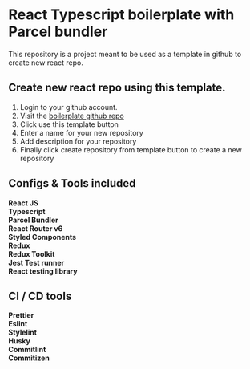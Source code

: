 # React Typescript boilerplate with Parcel bundler

This repository is a project meant to be used as a template in github to create new react repo.

## Create new react repo using this template.

1. Login to your github account.
2. Visit the [boilerplate github repo](https://github.com/harish-karthik/react-parcel-boilerplate)
3. Click use this template button
4. Enter a name for your new repository
5. Add description for your repository
6. Finally click create repository from template button to create a new repository

## Configs & Tools included

**React JS** <br>
**Typescript** <br>
**Parcel Bundler** <br>
**React Router v6** <br>
**Styled Components** <br>
**Redux** <br>
**Redux Toolkit** <br>
**Jest Test runner** <br>
**React testing library** <br>

## CI / CD tools

**Prettier** <br>
**Eslint** <br>
**Stylelint** <br>
**Husky** <br>
**Commitlint** <br>
**Commitizen** <br>
